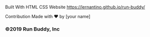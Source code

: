 
Built With
HTML
CSS
Website
https://lernantino.github.io/run-buddy/

Contribution
Made with ❤️ by [your name]

### ©️2019 Run Buddy, Inc 
